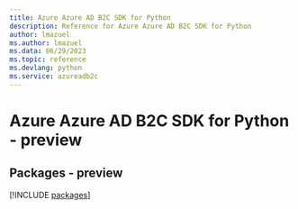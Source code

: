 ```yaml
---
title: Azure Azure AD B2C SDK for Python
description: Reference for Azure Azure AD B2C SDK for Python
author: lmazuel
ms.author: lmazuel
ms.data: 06/29/2023
ms.topic: reference
ms.devlang: python
ms.service: azureadb2c
---
```

# Azure Azure AD B2C SDK for Python - preview
## Packages - preview
[!INCLUDE [packages](azure-ad-b2c-index.md)]